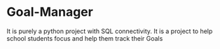 # Goal-Manager
It is purely a python project with SQL connectivity. It is a project to help school students focus and help them track their Goals 

